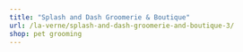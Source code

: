 ```yaml
---
title: "Splash and Dash Groomerie & Boutique"
url: /la-verne/splash-and-dash-groomerie-and-boutique-3/
shop: pet grooming
---
```

